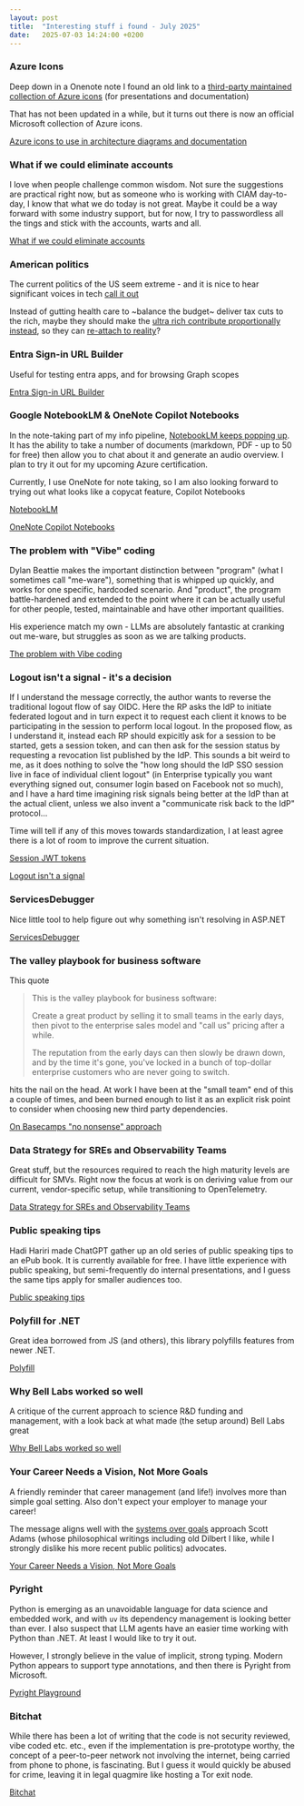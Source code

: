 ```yaml
---
layout: post
title:  "Interesting stuff i found - July 2025"
date:   2025-07-03 14:24:00 +0200
---
```

### Azure Icons
Deep down in a Onenote note I found an old link to a [third-party maintained collection of Azure icons](https://github.com/benc-uk/icon-collection) (for presentations and documentation) 

That has not been updated in a while, but it turns out there is now an official Microsoft collection of Azure icons.

[Azure icons to use in architecture diagrams and documentation](https://learn.microsoft.com/en-us/azure/architecture/icons/)

### What if we could eliminate accounts
I love when people challenge common wisdom. Not sure the suggestions are practical right now, but as someone who is working with CIAM day-to-day, I know that what we do today is not great. 
Maybe it could be a way forward with some industry support, but for now, I try to passwordless all the tings and stick with the accounts, warts and all.

[What if we could eliminate accounts](https://www.linkedin.com/pulse/what-we-eliminated-accounts-torres-dur%C3%A1n-cisa-crisc-cige-cist-5uluc/)

### American politics
The current politics of the US seem extreme - and it is nice to hear significant voices in tech [call it out](https://www.linkedin.com/posts/shanselman_its-so-frustrating-that-there-is-this-illusion-activity-7346720944465334272-a0cR)

Instead of gutting health care to ~balance the budget~ deliver tax cuts to the rich, maybe they should make the [ultra rich contribute proportionally instead](https://mainlymacro.blogspot.com/2025/06/a-minimum-tax-on-billionaires.html), so they can [re-attach to reality](https://x.com/_The_Prophet__/status/1939099420353798313)?

### Entra Sign-in URL Builder
Useful for testing entra apps, and for browsing Graph scopes

[Entra Sign-in URL Builder](https://signin.merill.net/)

### Google NotebookLM & OneNote Copilot Notebooks
In the note-taking part of my info pipeline, [NotebookLM keeps popping up](https://www.xda-developers.com/notebooklm-changed-view-of-ai/). It has the ability to take a number of documents (markdown, PDF - up to 50 for free) then allow you to chat about it and generate an audio overview.
I plan to try it out for my upcoming Azure certification.

Currently, I use OneNote for note taking, so I am also looking forward to trying out what looks like a copycat feature, Copilot Notebooks

[NotebookLM](https://notebooklm.google.com/)

[OneNote Copilot Notebooks](https://techcommunity.microsoft.com/blog/microsoft_365blog/introducing-copilot-notebooks-a-whole-new-way-to-work-with-ai-in-onenote/4428626)

### The problem with "Vibe" coding
Dylan Beattie makes the important distinction between "program" (what I sometimes call "me-ware"), something that is whipped up quickly, and works for one specific, hardcoded scenario. 
And "product", the program battle-hardened and extended to the point where it can be actually useful for other people, tested, maintainable and have other important quailities.

His experience match my own - LLMs are absolutely fantastic at cranking out me-ware, but struggles as soon as we are talking products.

[The problem with Vibe coding](https://dylanbeattie.net/2025/04/11/the-problem-with-vibe-coding.html)

### Logout isn't a signal - it's a decision
If I understand the message correctly, the author wants to reverse the traditional logout flow of say OIDC. Here the RP asks the IdP to initiate federated logout and in turn expect it to request each client it knows to be participating in the session to perform local logout. In the proposed flow, as I understand it, instead each RP should expicitly ask for a session to be started, gets a session token, and can then ask for the session status by requesting a revocation list published by the IdP.
This sounds a bit weird to me, as it does nothing to solve the "how long should the IdP SSO session live in face of individual client logout" (in Enterprise typically you want everything signed out, consumer login based on Facebook not so much), and I have a hard time imagining risk signals being better at the IdP than at the actual client, unless we also invent a "communicate risk back to the IdP" protocol...

Time will tell if any of this moves towards standardization, I at least agree there is a lot of room to improve the current situation.

[Session JWT tokens](https://www.linkedin.com/pulse/session-jwt-token-weve-been-missing-mike-schwartz-xtljc/)

[Logout isn't a signal](https://www.linkedin.com/pulse/logout-isnt-signalits-decision-mike-schwartz-poonc/)

### ServicesDebugger
Nice little tool to help figure out why something isn't resolving in ASP.NET

[ServicesDebugger](https://gist.github.com/khalidabuhakmeh/066fa8b2ced6f85424c16146ecb7b55b)

### The valley playbook for business software
This quote

> This is the valley playbook for business software:
> 
> Create a great product by selling it to small teams in the early days,
> then pivot to the enterprise sales model and "call us" pricing after a while.
> 
> The reputation from the early days can then slowly be drawn down,
> and by the time it's gone, you've locked in a bunch of top-dollar
> enterprise customers who are never going to switch.

hits the nail on the head. At work I have been at the "small team" end of this a couple of times, and been burned enough to list it as an explicit risk point
to consider when choosing new third party dependencies.

[On Basecamps "no nonsense" approach](https://www.linkedin.com/posts/david-heinemeier-hansson-374b18221_after-selling-basecamp-for-two-decades-its-activity-7320709707101327360-usYK/)

### Data Strategy for SREs and Observability Teams
Great stuff, but the resources required to reach the high maturity levels are difficult for SMVs. Right now the focus at work is on deriving value from our current, vendor-specific setup, 
while transitioning to OpenTelemetry.

[Data Strategy for SREs and Observability Teams](https://www.honeycomb.io/blog/data-strategy-sre-observability-teams)

### Public speaking tips
Hadi Hariri made ChatGPT gather up an old series of public speaking tips to an ePub book. It is currently available for free.
I have little experience with public speaking, but semi-frequently do internal presentations, and I guess the same tips apply for smaller audiences too.

[Public speaking tips](https://www.linkedin.com/posts/hadi-hariri_public-speaking-tips-activity-7319430541206798336-wbMH/)

### Polyfill for .NET
Great idea borrowed from JS (and others), this library polyfills features from newer .NET.

[Polyfill](https://github.com/SimonCropp/Polyfill)

### Why Bell Labs worked so well
A critique of the current approach to science R&D funding and management, with a look back at what made (the setup around) Bell Labs great

[Why Bell Labs worked so well](https://manganiello.social/notice/AukwkbWFAQDB0uXM80)

### Your Career Needs a Vision, Not More Goals 
A friendly reminder that career management (and life!) involves more than simple goal setting. Also don't expect your employer to manage your career!

The message aligns well with the [systems over goals](https://www.goodreads.com/quotes/973029-a-goal-is-a-specific-objective-that-you-either-achieve) approach Scott Adams (whose philosophical writings including old Dilbert I like, while I strongly dislike his more recent public politics) advocates.

[Your Career Needs a Vision, Not More Goals](https://alifeengineered.substack.com/p/your-career-needs-a-vision-not-more)

### Pyright
Python is emerging as an unavoidable language for data science and embedded work, and with `uv` its dependency management is looking better than ever. I also suspect that LLM agents
have an easier time working with Python than .NET. At least I would like to try it out.

However, I strongly believe in the value of implicit, strong typing. Modern Python appears to support type annotations, and then there is Pyright from Microsoft.

[Pyright Playground](https://pyright-play.net/)

### Bitchat
While there has been a lot of writing that the code is not security reviewed, vibe coded etc. etc., even if the implementation is pre-prototype worthy, the concept of a peer-to-peer network not involving the internet, being carried from phone to phone, is fascinating. But I guess it would quickly be abused for crime, leaving it in legal quagmire like hosting a Tor exit node.

[Bitchat](https://github.com/permissionlesstech/bitchat)
